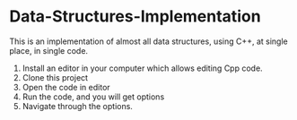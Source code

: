 # Data-Structures-Implementation
This is an implementation of almost all data structures, using C++, at single place, in single code.
1. Install an editor in your computer which allows editing Cpp code.
2. Clone this project 
3. Open the code in editor
4. Run the code, and you will get options
5. Navigate through the options.
